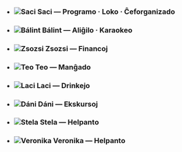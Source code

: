<!--
.. title: Organizantoj
.. slug: organizantoj
.. date: 2016-01-31 19:13:00 UTC+01:00
.. tags:
.. category:
.. link:
.. description:
.. type: text
-->

<ul id="organizantoj">
    <li>
        <h3>
            <img class="img-circle" title="Saci" src="/saci.png">
            <strong>Saci</strong>
            <span>— Programo · Loko · Ĉeforganizado</span>
            <a href="mailto:sarolta.bago@esperanto-junularo.hu"><i class="fa fa-envelope"></i></a>
        </h3>
    </li>
    <li>
        <h3>
            <img class="img-circle" title="Bálint" src="/balint.png">
            <strong>Bálint</strong>
            <span>— Aliĝilo · Karaokeo</span>
        </h3>
    </li>
    <li>
        <h3>
            <img class="img-circle" title="Zsozsi" src="/zsozsi.png">
            <strong>Zsozsi</strong>
            <span>— Financoj</span>
        </h3>
    </li>
        <li>
        <h3>
            <img class="img-circle" title="Teo" src="/teo.png">
            <strong>Teo</strong>
            <span>— Manĝado</span>
        </h3>
    </li>
    <li>
        <h3>
            <img class="img-circle" title="Laci" src="/laci.png">
            <strong>Laci</strong>
            <span>— Drinkejo</span>
        </h3>
    </li>
    <li>
        <h3>
            <img class="img-circle" title="Dáni" src="/danyi.png">
            <strong>Dáni</strong>
            <span>— Ekskursoj</span>
        </h3>
    </li>
    <li>
        <h3>
            <img class="img-circle" title="Stela" src="/stela.png">
            <strong>Stela</strong>
            <span>— Helpanto</span>
        </h3>
    </li>
    <li>
        <h3>
            <img class="img-circle" title="Veronika" src="/veronika.png">
            <strong>Veronika</strong>
            <span>— Helpanto</span>
        </h3>
    </li>
</ul>
